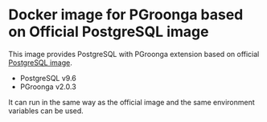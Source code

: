 # Docker image for PGroonga based on Official PostgreSQL image

This image provides PostgreSQL with PGroonga extension based on
official [PostgreSQL image](https://hub.docker.com/_/postgres/).

* PostgreSQL v9.6
* PGroonga v2.0.3

It can run in the same way as the official image and the same environment
variables can be used.
